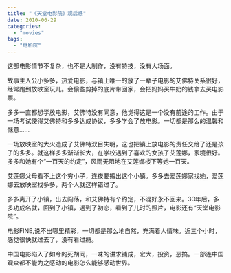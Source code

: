 ```yaml
---
title: "《天堂电影院》观后感"
date: 2010-06-29
categories: 
  - "movies"
tags: 
  - "电影院"
---
```


这部电影情节不复杂，也不是大制作，没有特技，没有大场面。

故事主人公小多多，热爱电影，与镇上唯一的放了一辈子电影的艾佛特关系很好，经常跑到放映室玩儿。会偷些剪掉的底片带回家，会把妈妈买牛奶的钱拿去买电影票。

多多一直都想学放电影，艾佛特没有同意，他觉得这是一个没有前途的工作。由于一场考试使得艾佛特和多多达成协议，多多学会了放电影。一切都是那么的温馨和惬意……

一场放映室的大火造成了艾佛特双目失明，这也把镇上放电影的责任交给了还是孩子的多多。就这样多多渐渐长大，在学校遇到了喜欢的女孩子艾莲娜，家境很好。多多和她有个“一百天的约定”，风雨无阻地在艾莲娜楼下等她一百天。

艾莲娜父母看不上这个穷小子，连夜要搬出这个小镇。多多去爱莲娜家找她，爱莲娜去放映室找多多，两个人就这样错过了。

多多离开了小镇，出去闯荡，和艾佛特有个约定，不混好永不回来。30年后，多多功成名就，回到了小镇，遇到了初恋，看到了儿时的照片，电影还有“天堂电影院”。

电影FINE,说不出哪里精彩，一切都是那么地自然，充满着人情味。近三个小时，感觉很快就过去了，没有看过瘾。

中国电影陷入了如今的死胡同，一味的讲求铺成，宏大，投资，恶搞。一部连中国观众都不能为之感动的电影怎么能够感动世界。
